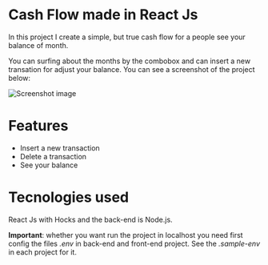 # Cash Flow made in React Js

In this project I create a simple, but true cash flow for a people see your balance of month.

You can surfing about the months by the combobox and can insert a new transation for adjust your balance. You can see a screenshot of the project below: 

![Screenshot image](https://github.com/fabioalmeida100/controle-financeiro/blob/master/screenshot.png?raw=true)

# Features

- Insert a new transaction
- Delete a transaction
- See your balance

# Tecnologies used

React Js with Hocks and the back-end is Node.js.

**Important**: whether you want run the project in localhost you need first config the files *.env* in back-end and front-end project. See the *.sample-env* in each project for it.

